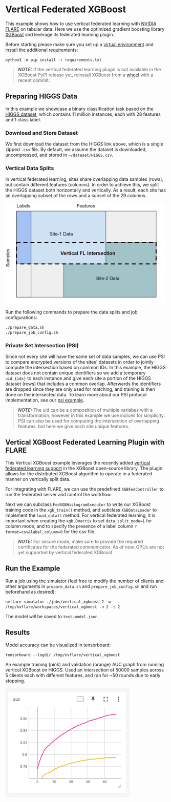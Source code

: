 # Vertical Federated XGBoost
This example shows how to use vertical federated learning with [NVIDIA FLARE](https://nvflare.readthedocs.io/en/main/index.html) on tabular data.
Here we use the optimized gradient boosting library [XGBoost](https://github.com/dmlc/xgboost) and leverage its federated learning plugin.

Before starting please make sure you set up a [virtual environment](../../../README.md#set-up-a-virtual-environment) and install the additional requirements:
```
python3 -m pip install -r requirements.txt
```

> **_NOTE:_** If the vertical federated learning plugin is not available in the XGBoost PyPI release yet, reinstall XGBoost from a [wheel](https://xgboost.readthedocs.io/en/stable/install.html#nightly-build) with a recent commit.

## Preparing HIGGS Data
In this example we showcase a binary classification task based on the [HIGGS dataset](https://archive.ics.uci.edu/dataset/280/higgs), which contains 11 million instances, each with 28 features and 1 class label.

### Download and Store Dataset
We first download the dataset from the HIGGS link above, which is a single zipped `.csv` file.
By default, we assume the dataset is downloaded, uncompressed, and stored in `~/dataset/HIGGS.csv`.

### Vertical Data Splits
In vertical federated learning, sites share overlapping data samples (rows), but contain different features (columns).
In order to achieve this, we split the HIGGS dataset both horizontally and vertically. As a result, each site has an overlapping subset of the rows and a  subset of the 29 columns.

<img src="./figs/vertical_fl.png" alt="vertical fl diagram" width="500"/>

Run the following commands to prepare the data splits and job configurations:
```
./prepare_data.sh
./prepare_job_config.sh
```

### Private Set Intersection (PSI)
Since not every site will have the same set of data samples, we can use PSI to compare encrypted versions of the sites' datasets in order to jointly compute the intersection based on common IDs. In this example, the HIGGS dataset does not contain unique identifiers so we add a temporary `uid_{idx}` to each instance and give each site a portion of the HIGGS dataset (rows) that includes a common overlap. Afterwards the identifiers are dropped since they are only used for matching, and training is then done on the intersected data. To learn more about our PSI protocol implementation, see our [psi example](../psi/README.md).

> **_NOTE:_** The uid can be a composition of multiple variabes with a transformation, however in this example we use indices for simplicity. PSI can also be used for computing the intersection of overlapping features, but here we give each site unique features.

## Vertical XGBoost Federated Learning Plugin with FLARE

This Vertical XGBoost example leverages the recently added [vertical federated learning support](https://github.com/dmlc/xgboost/issues/8424) in the XGBoost open-source library. The plugin allows for the distributed XGBoost algorithm to operate in a federated manner on vertically split data.

For integrating with FLARE, we can use the predefined `XGBFedController` to run the federated server and control the workflow.


Next we can subclass `FedXGBHistogramExecutor` to write our XGBoost training code in the `xgb_train()` method, and subclass `XGBDataLoader` to implement the `load_data()` method. For vertical federated learning, it is important when creating the `xgb.Dmatrix` to set `data_split_mode=1` for column mode, and to specify the presence of a label column `?format=csv&label_column=0` for the csv file.

> **_NOTE:_** For secure mode, make sure to provide the required certificates for the federated communicator. As of now, GPUs are not yet supported by vertical federated XGBoost.

## Run the Example
Run a job using the simulator (feel free to modify the number of clients and other arguments in `prepare_data.sh` and `prepare_job_config.sh` and run beforehand as desired):
```
nvflare simulator ./jobs/vertical_xgboost_2 -w /tmp/nvflare/workspaces/vertical_xgboost -n 2 -t 2
```

The model will be saved to `test.model.json`.

## Results
Model accuracy can be visualized in tensorboard:
```
tensorboard --logdir /tmp/nvflare/vertical_xgboost
```

An example training (pink) and validation (orange) AUC graph from running vertical XGBoost on HIGGS.
Used an intersection of 50000 samples across 5 clients each with different features, and ran for ~50 rounds due to early stopping.

![Vertical XGBoost graph](./figs/vertical_xgboost_graph.png)
